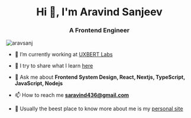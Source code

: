 <h1 align="center">Hi 👋, I'm Aravind Sanjeev</h1>
<h3 align="center">A Frontend Engineer</h3>

<p align="left"> <img src="https://komarev.com/ghpvc/?username=aravsanj&label=Profile%20views&color=0e75b6&style=flat" alt="aravsanj" /> </p>

- 🔭 I’m currently working at [UXBERT Labs](https://uxbert.com/)

- 📝 I try to share what I learn [here](https://www.aravindsanjeev.com/blog)

- 💬 Ask me about **Frontend System Design, React, Nextjs, TypeScript, JavaScript, Nodejs**

- 📫 How to reach me **saravind436@gmail.com**

- 📄 Usually the beest place to know more about me is my [personal site](https://www.aravindsanjeev.com/)

